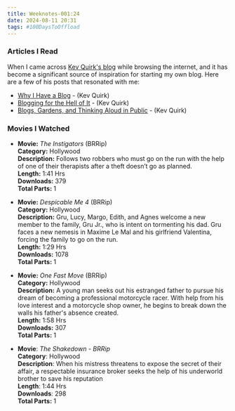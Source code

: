 ```yaml
---
title: Weeknotes-001:24
date: 2024-08-11 20:31
tags: #100DaysToOffload
---
```

### Articles I Read

When I came across [Kev Quirk's blog](https://kevquirk.com/) while browsing the internet, and it has become a significant source of inspiration for starting my own blog. Here are a few of his posts that resonated with me:

- [Why I Have a Blog](https://kevquirk.com/blog/why-i-have-a-blog) - (Kev Quirk)
- [Blogging for the Hell of It](https://kevquirk.com/blog/blogging-for-the-hell-of-it) - (Kev Quirk)
- [Blogs, Gardens, and Thinking Aloud in Public](https://kevquirk.com/blog/blogs-gardens-and-thinking-aloud-in-public) - (Kev Quirk)

### Movies I Watched

- **Movie:** *The Instigators* (BRRip)  
  **Category:** Hollywood  
  **Description:** Follows two robbers who must go on the run with the help of one of their therapists after a theft doesn’t go as planned.  
  **Length:** 1:41 Hrs  
  **Downloads:** 379  
  **Total Parts:** 1  

- **Movie:** *Despicable Me 4* (BRRip)  
  **Category:** Hollywood  
  **Description:** Gru, Lucy, Margo, Edith, and Agnes welcome a new member to the family, Gru Jr., who is intent on tormenting his dad. Gru faces a new nemesis in Maxime Le Mal and his girlfriend Valentina, forcing the family to go on the run.  
  **Length:** 1:29 Hrs  
  **Downloads:** 1078  
  **Total Parts:** 1  

- **Movie:** *One Fast Move* (BRRip)  
  **Category:** Hollywood  
  **Description:** A young man seeks out his estranged father to pursue his dream of becoming a professional motorcycle racer. With help from his love interest and a motorcycle shop owner, he begins to break down the walls his father's absence created.  
  **Length:** 1:58 Hrs  
  **Downloads:** 307  
  **Total Parts:** 1

- **Movie**: _The Shakedown - BRRip_  
**Category**: Hollywood  
**Description**: When his mistress threatens to expose the secret of their affair, a respectable insurance broker seeks the help of his underworld brother to save his reputation  
**Length**: 1:44 Hrs  
**Downloads**: 298  
**Total Parts:** 1  

